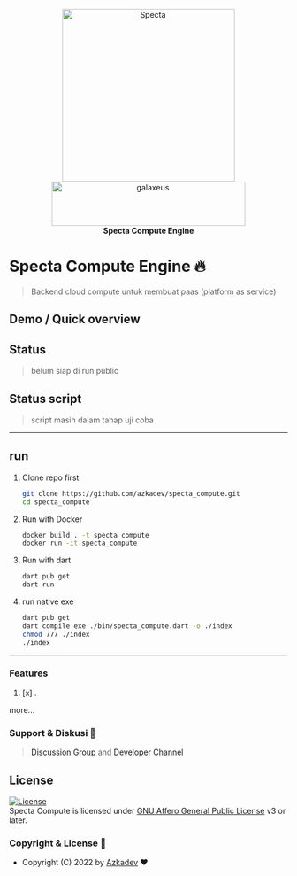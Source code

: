 <p align="center">
    <a href="https://github.com/azkadev">
        <img src="https://telegra.ph/file/e90bdeab8390b8c0d9df2.png" alt="Specta"
            width="312"
            height="312">
    </a>
    <br>
    <a href="https://youtube.com/c/galaxeus">
        <img
            src="https://raw.githubusercontent.com/azkadev/azkadev/main/assets/images/powered_galaxeus.png"
            alt="galaxeus"
            width="350"
            height="80"
        >
    </a>
    <br>
    <b>Specta Compute Engine</b>
    <br>
</p>
 

# Specta Compute Engine 🔥

> Backend cloud compute untuk membuat paas (platform as service)

## Demo / Quick overview

## Status
> belum siap di run public

## Status script
> script masih dalam tahap uji coba 

---
## run

1. Clone repo first
   ```bash
   git clone https://github.com/azkadev/specta_compute.git
   cd specta_compute
   ```

2. Run with Docker
   ```bash
   docker build . -t specta_compute
   docker run -it specta_compute
   ```
3. Run with dart
   ```bash
   dart pub get
   dart run
   ```

4. run native exe
    ```bash
    dart pub get
    dart compile exe ./bin/specta_compute.dart -o ./index
    chmod 777 ./index
    ./index
    ```
---

### Features

1. [x] .

more...

### Support & Diskusi 👥

> [Discussion Group](https://t.me/developer_base_ground) and [Developer Channel](https://t.me/azkadev)


## License
[![License](https://www.gnu.org/graphics/agplv3-155x51.png)](LICENSE)   
Specta Compute  is licensed under [GNU Affero General Public License](https://www.gnu.org/licenses/agpl-3.0.en.html) v3 or later.


### Copyright & License 👮

* Copyright (C) 2022 by [Azkadev](https://github.com/azkadev) ❤️️